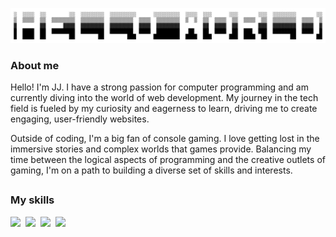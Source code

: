 ![](./assets/helloworld.jpg)

### About me


                               

Hello! I'm JJ. I have a strong passion for computer programming and am currently diving into the world of web development. My journey in the tech field is fueled by my curiosity and eagerness to learn, driving me to create engaging, user-friendly websites.

Outside of coding, I'm a big fan of console gaming. I love getting lost in the immersive stories and complex worlds that games provide. Balancing my time between the logical aspects of programming and the creative outlets of gaming, I'm on a path to building a diverse set of skills and interests.


##

### My skills
<p align="left">
  <img src="https://img.shields.io/badge/code-javascript-informational?style=for-the-badge&logo=javascript&logoColor=orange&color=ff7e00"/>&nbsp;
  <img src="https://img.shields.io/badge/web-html-informational?style=for-the-badge&logo=html5&logoColor=orange&color=ff7e00")/>&nbsp;
  <img src="https://img.shields.io/badge/web-css-informational?style=for-the-badge&logo=css3&logoColor=orange&color=ff7e00")/>&nbsp;
    <img src="https://img.shields.io/badge/web-css-informational?style=for-the-badge&logo=react&logoColor=orange&color=ff7e00")/>&nbsp;
</p>

##
